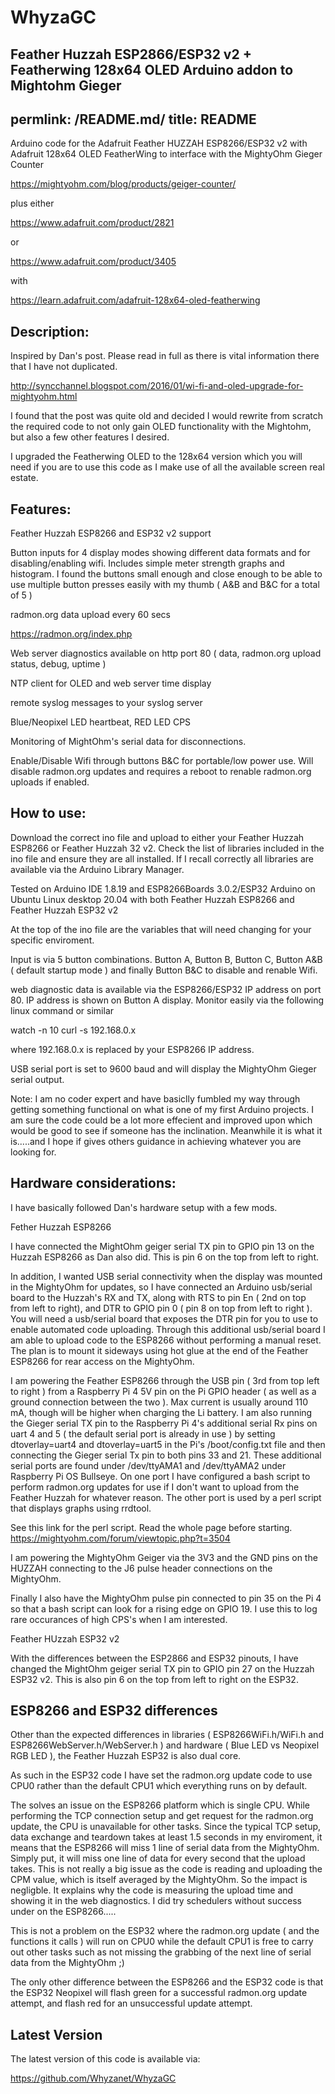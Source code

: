 # WhyzaGC
Feather Huzzah ESP2866/ESP32 v2 + Featherwing 128x64 OLED Arduino addon to Mightohm Gieger
---
permlink: /README.md/
title: README
---

Arduino code for the Adafruit Feather HUZZAH ESP8266/ESP32 v2 with Adafruit 128x64 OLED FeatherWing to interface with the MightyOhm Gieger Counter

https://mightyohm.com/blog/products/geiger-counter/

plus either

https://www.adafruit.com/product/2821

or

https://www.adafruit.com/product/3405

with 

https://learn.adafruit.com/adafruit-128x64-oled-featherwing

## Description:

Inspired by Dan's post. Please read in full as there is vital information there that I have not duplicated.

http://syncchannel.blogspot.com/2016/01/wi-fi-and-oled-upgrade-for-mightyohm.html

I found that the post was quite old and decided I would rewrite from scratch the required code to not only gain OLED functionality with the Mightohm, but also a few other features I desired. 

I upgraded the Featherwing OLED to the 128x64 version which you will need if you are to use this code as I make use of all the available screen real estate.

## Features:

Feather Huzzah ESP8266 and ESP32 v2 support

Button inputs for 4 display modes showing different data formats and for disabling/enabling wifi. Includes simple meter strength graphs and histogram. I found the buttons small enough and close enough to be able to use multiple button presses easily with my thumb ( A&B and B&C for a total of 5 )

radmon.org data upload every 60 secs

https://radmon.org/index.php

Web server diagnostics  available on http port 80 ( data, radmon.org upload status, debug, uptime )

NTP client for OLED and web server time display

remote syslog messages to your syslog server

Blue/Neopixel LED heartbeat, RED LED CPS

Monitoring of MightOhm's serial data for disconnections.

Enable/Disable Wifi through buttons B&C for portable/low power use. Will disable radmon.org updates and requires a reboot to renable radmon.org uploads if enabled.

## How to use:

Download the correct ino file and upload to either your Feather Huzzah ESP8266 or Feather Huzzah 32 v2. Check the list of libraries included in the ino file and ensure they are all installed.
If I recall correctly all libraries are available via the Arduino Library Manager.

Tested on Arduino IDE 1.8.19 and ESP8266Boards 3.0.2/ESP32 Arduino on Ubuntu Linux desktop 20.04 with both Feather Huzzah ESP8266 and Feather Huzzah ESP32 v2

At the top of the ino file are the variables that will need changing for your specific enviroment.

Input is via 5 button combinations. Button A, Button B, Button C, Button A&B ( default startup mode ) and finally Button B&C to disable and renable Wifi.

web diagnostic data is available via the ESP8266/ESP32 IP address on port 80. IP address is shown on Button A display.
Monitor easily via the following linux command or similar

watch -n 10 curl -s 192.168.0.x

where 192.168.0.x is replaced by your ESP8266 IP address.

USB serial port is set to 9600 baud and will display the MightyOhm Gieger serial output.

Note: I am no coder expert and have basiclly fumbled my way through getting something functional on what is one of my first Arduino projects. I am sure the code could be a lot more effecient and improved upon which would be good to see if someone has the inclination. Meanwhile it is what it is.....and I hope if gives others guidance in achieving whatever you are looking for.

## Hardware considerations:

I have basically followed Dan's hardware setup with a few mods.

Fether Huzzah ESP8266

I have connected the MightOhm geiger serial TX pin to GPIO pin 13 on the Huzzah ESP8266 as Dan also did. This is pin 6 on the top from left to right.

In addition, I wanted USB serial connectivity when the display was mounted in the MightyOhm for updates, so I have connected an Arduino usb/serial board to the Huzzah's RX and TX, along with RTS to pin En ( 2nd on top from left to right), and DTR to GPIO pin 0 ( pin 8 on top from left to right ).
You will need a usb/serial board that exposes the DTR pin for you to use to enable automated code uploading. Through this additional usb/serial board I am able to upload code to the ESP8266 without performing a manual reset. The plan is to mount it sideways using hot glue at the end of the Feather ESP8266 for rear access on the MightyOhm.

I am powering the Feather ESP8266 through the USB pin ( 3rd from top left to right ) from a Raspberry Pi 4 5V pin on the Pi GPIO header ( as well as a ground connection between the two ). Max current is usually around 110 mA, though will be higher when charging the Li battery.
I am also running the Gieger serial TX pin to the Raspberry Pi 4's additional serial Rx pins on uart 4 and 5 ( the default serial port is already in use ) by setting dtoverlay=uart4 and dtoverlay=uart5 in the Pi's /boot/config.txt file and then connecting the Gieger serial Tx pin to both pins 33 and 21. These additional serial ports are found under /dev/ttyAMA1 and /dev/ttyAMA2 under Raspberry Pi OS Bullseye.
On one port I have configured a bash script to perform radmon.org updates for use if I don't want to upload from the Feather Huzzah for whatever reason. The other port is used by a perl script that displays graphs using rrdtool.

See this link for the perl script. Read the whole page before starting.
https://mightyohm.com/forum/viewtopic.php?t=3504

I am powering the MightyOhm Geiger via the 3V3 and the GND pins on the HUZZAH connecting to the J6 pulse header connections on the MightyOhm.

Finally I also have the MightyOhm pulse pin connected to pin 35 on the Pi 4 so that a bash script can look for a rising edge on GPIO 19. I use this to log rare occurances of high CPS's when I am interested.

Feather HUzzah ESP32 v2

With the differences between the ESP2866 and ESP32 pinouts, I have changed the MightOhm geiger serial TX pin to GPIO pin 27 on the Huzzah ESP32 v2. This is also pin 6 on the top from left to right on the ESP32.

## ESP8266 and ESP32 differences

Other than the expected differences in libraries ( ESP8266WiFi.h/WiFi.h and ESP8266WebServer.h/WebServer.h ) and hardware ( Blue LED vs Neopixel RGB LED ), the Feather Huzzah ESP32 is also dual core.

As such in the ESP32 code I have set the radmon.org update code to use CPU0 rather than the default CPU1 which everything runs on by default. 

The solves an issue on the ESP8266 platform which is single CPU. While performing the TCP connection setup and get request for the radmon.org update, the CPU is unavailable for other tasks. Since the typical TCP setup, data exchange and teardown takes at least 1.5 seconds in my enviroment, it means that the ESP8266 will miss 1 line of serial data from the MightyOhm. Simply put, it will miss one line of data for every second that the upload takes. This is not really a big issue as the code is reading and uploading the CPM value, which is itself averaged by the MightyOhm. So the impact is negligble. It explains why the code is measuring the upload time and showing it in the web diagnostics. I did try schedulers without success under on the ESP8266.....

This is not a problem on the ESP32 where the radmon.org update ( and the functions it calls ) will run on CPU0 while the default CPU1 is free to carry out other tasks such as not missing the grabbing of the next line of serial data from the MightyOhm ;)

The only other difference between the ESP8266 and the ESP32 code is that the ESP32 Neopixel will flash green for a successful radmon.org update attempt, and flash red for an unsuccessful update attempt.

## Latest Version

The latest version of this code is available via:

https://github.com/Whyzanet/WhyzaGC
